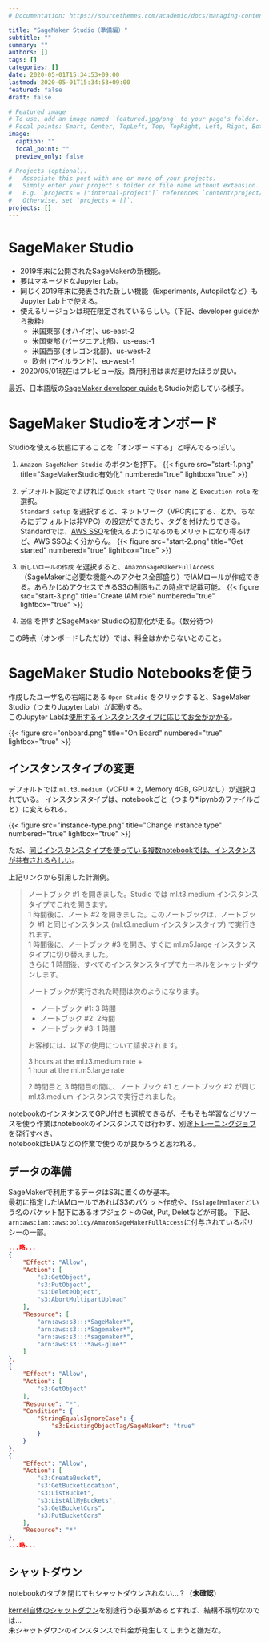 ```yaml
---
# Documentation: https://sourcethemes.com/academic/docs/managing-content/

title: "SageMaker Studio（準備編）"
subtitle: ""
summary: ""
authors: []
tags: []
categories: []
date: 2020-05-01T15:34:53+09:00
lastmod: 2020-05-01T15:34:53+09:00
featured: false
draft: false

# Featured image
# To use, add an image named `featured.jpg/png` to your page's folder.
# Focal points: Smart, Center, TopLeft, Top, TopRight, Left, Right, BottomLeft, Bottom, BottomRight.
image:
  caption: ""
  focal_point: ""
  preview_only: false

# Projects (optional).
#   Associate this post with one or more of your projects.
#   Simply enter your project's folder or file name without extension.
#   E.g. `projects = ["internal-project"]` references `content/project/deep-learning/index.md`.
#   Otherwise, set `projects = []`.
projects: []
---
```


# SageMaker Studio

* 2019年末に公開されたSageMakerの新機能。
* 要はマネージドなJupyter Lab。
* 同じく2019年末に発表された新しい機能（Experiments, Autopilotなど）もJupyter Lab上で使える。
* 使えるリージョンは現在限定されているらしい。（下記、developer guideから抜粋）
  + 米国東部 (オハイオ)、us-east-2
  + 米国東部 (バージニア北部)、us-east-1
  + 米国西部 (オレゴン北部)、us-west-2
  + 欧州 (アイルランド)、eu-west-1
* 2020/05/01現在はプレビュー版。商用利用はまだ避けたほうが良い。

最近、日本語版の[SageMaker developer guide](https://docs.aws.amazon.com/ja_jp/sagemaker/latest/dg/whatis.html)もStudio対応している様子。

# SageMaker Studioをオンボード

Studioを使える状態にすることを「オンボードする」と呼んでるっぽい。

1. `Amazon SageMaker Studio` のボタンを押下。
  {{< figure src="start-1.png" title="SageMakerStudio有効化" numbered="true" lightbox="true" >}}

2. デフォルト設定でよければ `Quick start` で `User name` と `Execution role` を選択。  
  `Standard setup` を選択すると、ネットワーク（VPC内にする、とか。ちなみにデフォルトは非VPC）の設定ができたり、タグを付けたりできる。  
  Standardでは、[AWS SSO](https://aws.amazon.com/jp/single-sign-on/)を使えるようになるのもメリットになり得るけど、AWS SSOよく分からん。
  {{< figure src="start-2.png" title="Get started" numbered="true" lightbox="true" >}}

3. `新しいロールの作成` を選択すると、`AmazonSageMakerFullAccess` （SageMakerに必要な機能へのアクセス全部盛り）でIAMロールが作成できる。あらかじめアクセスできるS3の制限もこの時点で記載可能。
  {{< figure src="start-3.png" title="Create IAM role" numbered="true" lightbox="true" >}}

4. `送信` を押すとSageMaker Studioの初期化が走る。（数分待つ）

この時点（オンボードしただけ）では、料金はかからないとのこと。

# SageMaker Studio Notebooksを使う

作成したユーザ名の右端にある `Open Studio` をクリックすると、SageMaker Studio（つまりJupyter Lab）が起動する。  
このJupyter Labは[使用するインスタンスタイプに応じてお金がかかる](https://aws.amazon.com/jp/sagemaker/pricing/)。  

{{< figure src="onboard.png" title="On Board" numbered="true" lightbox="true" >}}

## インスタンスタイプの変更

デフォルトでは `ml.t3.medium`（vCPU * 2, Memory 4GB, GPUなし）が選択されている。
インスタンスタイプは、notebookごと（つまり*.ipynbのファイルごと）に変えられる。  

{{< figure src="instance-type.png" title="Change instance type" numbered="true" lightbox="true" >}}

ただ、[同じインスタンスタイプを使っている複数notebookでは、インスタンスが共有されるらしい](https://docs.aws.amazon.com/ja_jp/sagemaker/latest/dg/notebooks-usage-metering.html)。

上記リンクから引用した計測例。

> ノートブック #1 を開きました。Studio では ml.t3.medium インスタンスタイプでこれを開きます。  
> 1 時間後に、ノート #2 を開きました。このノートブックは、ノートブック #1 と同じインスタンス (ml.t3.medium インスタンスタイプ) で実行されます。  
> 1 時間後に、ノートブック #3 を開き、すぐに ml.m5.large インスタンスタイプに切り替えました。  
> さらに 1 時間後、すべてのインスタンスタイプでカーネルをシャットダウンします。
> 
> ノートブックが実行された時間は次のようになります。
> * ノートブック #1: 3 時間
> * ノートブック #2: 2時間
> * ノートブック #3: 1 時間
> 
> お客様には、以下の使用について請求されます。
> 
> 3 hours at the ml.t3.medium rate +  
> 1 hour at the ml.m5.large rate  
>
> 2 時間目と 3 時間目の間に、ノートブック #1 とノートブック #2 が同じ ml.t3.medium インスタンスで実行されました。

notebookのインスタンスでGPU付きも選択できるが、そもそも学習などリソースを使う作業はnotebookのインスタンスでは行わず、別途[トレーニングジョブ](https://docs.aws.amazon.com/ja_jp/sagemaker/latest/dg/how-it-works-training.html)を発行すべき。  
notebookはEDAなどの作業で使うのが良かろうと思われる。

## データの準備

SageMakerで利用するデータはS3に置くのが基本。  
最初に指定したIAMロールであればS3のバケット作成や、`[Ss]age[Mm]aker`という名のバケット配下にあるオブジェクトのGet, Put, Deletなどが可能。
下記、`arn:aws:iam::aws:policy/AmazonSageMakerFullAccess`に付与されているポリシーの一部。

```json
...略...
{
    "Effect": "Allow",
    "Action": [
        "s3:GetObject",
        "s3:PutObject",
        "s3:DeleteObject",
        "s3:AbortMultipartUpload"
    ],
    "Resource": [
        "arn:aws:s3:::*SageMaker*",
        "arn:aws:s3:::*Sagemaker*",
        "arn:aws:s3:::*sagemaker*",
        "arn:aws:s3:::*aws-glue*"
    ]
},
{
    "Effect": "Allow",
    "Action": [
        "s3:GetObject"
    ],
    "Resource": "*",
    "Condition": {
        "StringEqualsIgnoreCase": {
            "s3:ExistingObjectTag/SageMaker": "true"
        }
    }
},
{
    "Effect": "Allow",
    "Action": [
        "s3:CreateBucket",
        "s3:GetBucketLocation",
        "s3:ListBucket",
        "s3:ListAllMyBuckets",
        "s3:GetBucketCors",
        "s3:PutBucketCors"
    ],
    "Resource": "*"
},
...略...
```


## シャットダウン

notebookのタブを閉じてもシャットダウンされない...？（**未確認**）

[kernel自体のシャットダウン](https://docs.aws.amazon.com/ja_jp/sagemaker/latest/dg/notebooks-run-and-manage-shut-down.html)を別途行う必要があるとすれば、結構不親切なのでは...  
未シャットダウンのインスタンスで料金が発生してしまうと嫌だな。

